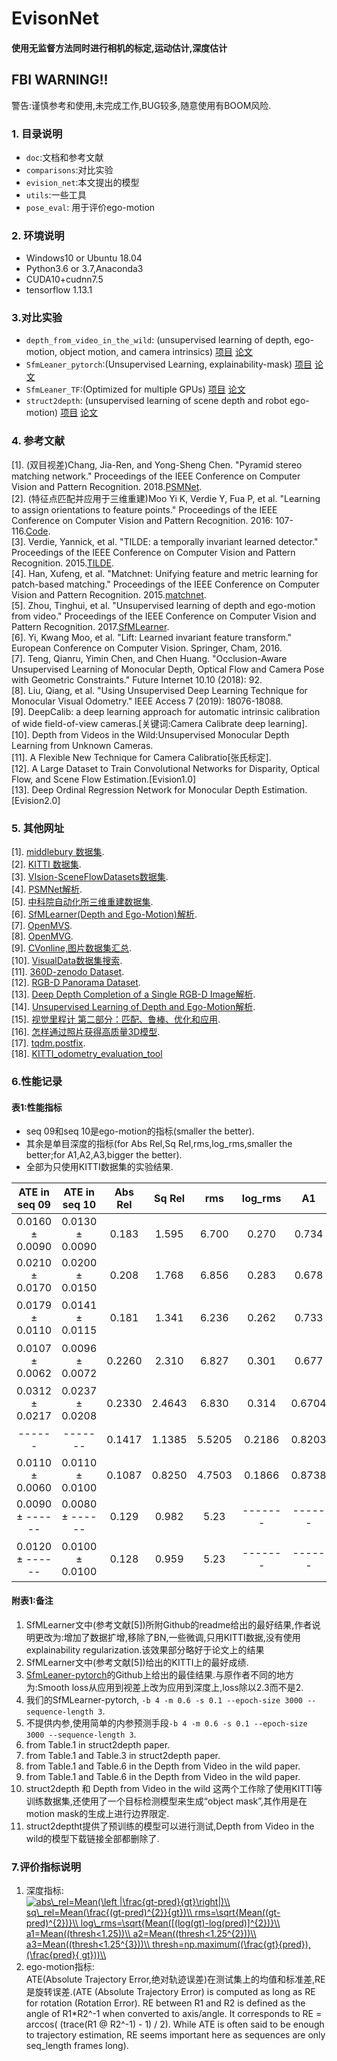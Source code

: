 EvisonNet
=====
#### 使用无监督方法同时进行相机的标定,运动估计,深度估计
## FBI WARNING!!
警告:谨慎参考和使用,未完成工作,BUG较多,随意使用有BOOM风险.
### 1. 目录说明<br>
* `doc`:文档和参考文献
* `comparisons`:对比实验
* `evision_net`:本文提出的模型
* `utils`:一些工具
* `pose_eval`: 用于评价ego-motion
### 2. 环境说明<br>
* Windows10 or Ubuntu 18.04
* Python3.6 or 3.7,Anaconda3
* CUDA10+cudnn7.5
* tensorflow 1.13.1
### 3.对比实验
* `depth_from_video_in_the_wild`: (unsupervised learning of depth, ego-motion, object motion, and camera intrinsics) [项目](https://github.com/google-research/google-research/tree/master/depth_from_video_in_the_wild) [论文](http://openaccess.thecvf.com/content_ICCV_2019/html/Gordon_Depth_From_Videos_in_the_Wild_Unsupervised_Monocular_Depth_Learning_ICCV_2019_paper.html)
* `SfmLeaner_pytorch`:(Unsupervised Learning, explainability-mask) [项目](https://github.com/ClementPinard/SfmLearner-Pytorch) [论文](http://openaccess.thecvf.com/content_cvpr_2017/html/Zhou_Unsupervised_Learning_of_CVPR_2017_paper.html)
* `SfmLeaner_TF`:(Optimized for multiple GPUs) [项目](https://github.com/tinghuiz/SfMLearner) [论文](http://openaccess.thecvf.com/content_cvpr_2017/html/Zhou_Unsupervised_Learning_of_CVPR_2017_paper.html)
* `struct2depth`: (unsupervised learning of scene depth and robot ego-motion) [项目](https://github.com/tensorflow/models/tree/master/research/struct2depth) [论文](https://wvvw.aaai.org/ojs/index.php/AAAI/article/view/4801)
### 4. 参考文献<br>
[1]. (双目视差)Chang, Jia-Ren, and Yong-Sheng Chen. "Pyramid stereo matching network." Proceedings of the IEEE Conference on Computer Vision and Pattern Recognition. 2018.[PSMNet](https://github.com/JiaRenChang/PSMNet).<br>
[2]. (特征点匹配并应用于三维重建)Moo Yi K, Verdie Y, Fua P, et al. "Learning to assign orientations to feature points." Proceedings of the IEEE Conference on Computer Vision and Pattern Recognition. 2016: 107-116.[Code](https://github.com/vcg-uvic/benchmark-orientation).<br>
[3]. Verdie, Yannick, et al. "TILDE: a temporally invariant learned detector." Proceedings of the IEEE Conference on Computer Vision and Pattern Recognition. 2015.[TILDE](https://github.com/cvlab-epfl/TILDE).<br>
[4]. Han, Xufeng, et al. "Matchnet: Unifying feature and metric learning for patch-based matching." Proceedings of the IEEE Conference on Computer Vision and Pattern Recognition. 2015.[matchnet](https://github.com/hanxf/matchnet).<br>
[5]. Zhou, Tinghui, et al. "Unsupervised learning of depth and ego-motion from video." Proceedings of the IEEE Conference on Computer Vision and Pattern Recognition. 2017.[SfMLearner](https://github.com/tinghuiz/SfMLearner).<br>
[6]. Yi, Kwang Moo, et al. "Lift: Learned invariant feature transform." European Conference on Computer Vision. Springer, Cham, 2016.<br>
[7]. Teng, Qianru, Yimin Chen, and Chen Huang. "Occlusion-Aware Unsupervised Learning of Monocular Depth, Optical Flow and Camera Pose with Geometric Constraints." Future Internet 10.10 (2018): 92.<br>
[8]. Liu, Qiang, et al. "Using Unsupervised Deep Learning Technique for Monocular Visual Odometry." IEEE Access 7 (2019): 18076-18088.<br>
[9]. DeepCalib: a deep learning approach for automatic intrinsic calibration of wide field-of-view cameras.[关键词:Camera Calibrate deep learning].<br>
[10]. Depth from Videos in the Wild:Unsupervised Monocular Depth Learning from Unknown Cameras.<br>
[11]. A Flexible New Technique for Camera Calibratio[张氏标定].<br>
[12]. A Large Dataset to Train Convolutional Networks for Disparity, Optical Flow, and Scene Flow Estimation.[Evision1.0]<br>
[13]. Deep Ordinal Regression Network for Monocular Depth Estimation.[Evision2.0]<br>

### 5. 其他网址
[1]. [middlebury 数据集](http://vision.middlebury.edu/stereo/).<br>
[2]. [KITTI 数据集](http://www.cvlibs.net/datasets/kitti/).<br>
[3]. [VIsion-SceneFlowDatasets数据集](https://lmb.informatik.uni-freiburg.de/resources/datasets/SceneFlowDatasets.en.html#faq).<br>
[4]. [PSMNet解析](https://blog.csdn.net/zhiwei2coder/article/details/79929864?utm_source=blogxgwz3).<br>
[5]. [中科院自动化所三维重建数据集](http://vision.ia.ac.cn/zh/data/index.html).<br>
[6]. [SfMLearner(Depth and Ego-Motion)解析](https://zhuanlan.zhihu.com/p/50544334).<br>
[7]. [OpenMVS](https://github.com/cdcseacave/openMVS).<br>
[8]. [OpenMVG](https://github.com/openMVG/openMVG).<br>
[9]. [CVonline,图片数据集汇总](http://homepages.inf.ed.ac.uk/rbf/CVonline/Imagedbase.htm).<br>
[10]. [VisualData数据集搜索](https://www.visualdata.io/).<br>
[11]. [360D-zenodo Dataset]().<br>
[12]. [RGB-D Panorama Dataset](http://im2pano3d.cs.princeton.edu/).<br>
[13]. [Deep Depth Completion of a Single RGB-D Image解析](https://cloud.tencent.com/developer/news/322095).<br>
[14]. [Unsupervised Learning of Depth and Ego-Motion解析](https://zhuanlan.zhihu.com/p/50544334).<br>
[15]. [视觉里程计 第二部分：匹配、鲁棒、优化和应用](https://blog.csdn.net/cicibabe/article/details/70260936).<br>
[16]. [怎样通过照片获得高质量3D模型](https://zhuanlan.zhihu.com/p/24137374).<br>
[17]. [tqdm.postfix](https://zhen8838.github.io/2019/01/25/tqdm-fmt/).<br>
[18]. [KITTI_odometry_evaluation_tool](https://github.com/LearnerLee/KITTI_odometry_evaluation_tool)
### 6.性能记录
#### 表1:性能指标
* seq 09和seq 10是ego-motion的指标(smaller the better).<br>
* 其余是单目深度的指标(for Abs Rel,Sq Rel,rms,log_rms,smaller the better;for A1,A2,A3,bigger the better).<br>
* 全部为只使用KITTI数据集的实验结果.<br>

|ATE in seq 09|ATE in seq 10|Abs Rel|Sq Rel|rms  |log_rms|A1    |A2    |A3    |备注 |
|:----------------------:|:----------------------:|:-----:|:----:|:---:|:-----:|:----:|:----:|:----:|:---:|
|0.0160 ± 0.0090|0.0130 ± 0.0090|0.183  |1.595 |6.700 |0.270  |0.734 |0.902 |0.959 | SfmLeaner Github<sup>1</sup> |
|0.0210 ± 0.0170|0.0200 ± 0.0150|0.208  |1.768 |6.856 |0.283  |0.678 |0.885 |0.957 | SfmLeaner Paper<sup>2</sup> |
|0.0179 ± 0.0110|0.0141 ± 0.0115|0.181  |1.341 |6.236 |0.262  |0.733 |0.901 |0.964 | SfmLeaner third party Github<sup>3</sup> |
|0.0107 ± 0.0062|0.0096 ± 0.0072|0.2260 |2.310 |6.827 |0.301  |0.677 |0.878 |0.947 | Ours SfmLeaner-Pytorch<sup>4</sup> |
|0.0312 ± 0.0217|0.0237 ± 0.0208|0.2330 |2.4643|6.830 |0.314  |0.6704|0.869 |0.940 | intri_pred<sup>5</sup>|
|    ------     |    -------    |0.1417 |1.1385|5.5205|0.2186 |0.8203|0.9415|0.9762| struct2depth baseline <sup>6</sup>|
|0.0110 ± 0.0060|0.0110 ± 0.0100|0.1087 |0.8250|4.7503|0.1866 |0.8738|0.9577|0.9825| struct2depth M+R <sup>7</sup>|
|0.0090 ± ------|0.0080 ± ------|0.129  |0.982 |5.23  |-------|------|------|------| DFV Given intrinsics <sup>8</sup>|
|0.0120 ± ------|0.0100 ± 0.0100|0.128  |0.959 |5.23  |-------|------|------|------| DFV Learned intrinsics <sup>9</sup>|
#### 附表1:备注
1. SfMLearner文中(参考文献[5])所附Github的readme给出的最好结果,作者说明更改为:增加了数据扩增,移除了BN,一些微调,只用KITTI数据,没有使用explainability regularization.该效果部分略好于论文上的结果<br>
2. SfMLearner文中(参考文献[5])给出的KITTI上的最好成绩.<br>
3. [SfmLeaner-pytorch](https://github.com/ClementPinard/SfmLearner-Pytorch)的Github上给出的最佳结果.与原作者不同的地方为:Smooth loss从应用到视差上改为应用到深度上,loss除以2.3而不是2.<br>
4. 我们的SfMLearner-pytorch, `-b 4 -m 0.6 -s 0.1 --epoch-size 3000 --sequence-length 3`.<br>
5. 不提供内参,使用简单的内参预测手段`-b 4 -m 0.6 -s 0.1 --epoch-size 3000 --sequence-length 3`.<br>
6. from Table.1 in struct2depth paper.<br>
7. from Table.1 and Table.3 in struct2depth paper.<br>
8. from Table.1 and Table.6 in the Depth from Video in the wild paper.<br>
9. from Table.1 and Table.6 in the Depth from Video in the wild paper.<br>
10. struct2depth 和 Depth from Video in the wild 这两个工作除了使用KITTI等训练数据集,还使用了一个目标检测模型来生成“object mask”,其作用是在motion mask的生成上进行边界限定.<br>
11. struct2deptht提供了预训练的模型可以进行测试,Depth from Video in the wild的模型下载链接全部都删除了.<br>


### 7.评价指标说明
1. 深度指标:<br>
<a href="https://www.codecogs.com/eqnedit.php?latex=abs\_rel=Mean(\left&space;|\frac{gt-pred}{gt}\right|)\\&space;sq\_rel=Mean(\frac{(gt-pred)^{2}}{gt})\\&space;rms=\sqrt{Mean((gt-pred)^{2})}\\&space;log\_rms=\sqrt{Mean([(log(gt)-log(pred)]^{2})}\\&space;a1=Mean((thresh<1.25))\\&space;a2=Mean((thresh<1.25^{2}))\\&space;a3=Mean((thresh<1.25^{3}))\\&space;thresh=np.maximum((\frac{gt}{pred}),&space;(\frac{pred}{&space;gt}))\\" target="_blank"><img src="https://latex.codecogs.com/gif.latex?\\abs\_rel=Mean(\left&space;|\frac{gt-pred}{gt}\right|)\\&space;sq\_rel=Mean(\frac{(gt-pred)^{2}}{gt})\\&space;rms=\sqrt{Mean((gt-pred)^{2})}\\&space;log\_rms=\sqrt{Mean([(log(gt)-log(pred)]^{2})}\\&space;a1=Mean((thresh<1.25))\\&space;a2=Mean((thresh<1.25^{2}))\\&space;a3=Mean((thresh<1.25^{3}))\\&space;thresh=np.maximum((\frac{gt}{pred}),&space;(\frac{pred}{&space;gt}))\\" title="abs\_rel=Mean(\left |\frac{gt-pred}{gt}\right|)\\ sq\_rel=Mean(\frac{(gt-pred)^{2}}{gt})\\ rms=\sqrt{Mean((gt-pred)^{2})}\\ log\_rms=\sqrt{Mean([(log(gt)-log(pred)]^{2})}\\ a1=Mean((thresh<1.25))\\ a2=Mean((thresh<1.25^{2}))\\ a3=Mean((thresh<1.25^{3}))\\ thresh=np.maximum((\frac{gt}{pred}), (\frac{pred}{ gt}))\\" /></a><br>
2. ego-motion指标:<br>
ATE(Absolute Trajectory Error,绝对轨迹误差)在测试集上的均值和标准差,RE是旋转误差.(ATE (Absolute Trajectory Error) is computed as long as RE for rotation (Rotation Error). RE between R1 and R2 is defined as the angle of R1*R2^-1 when converted to axis/angle. It corresponds to RE = arccos( (trace(R1 @ R2^-1) - 1) / 2). While ATE is often said to be enough to trajectory estimation, RE seems important here as sequences are only seq_length frames long).<br>